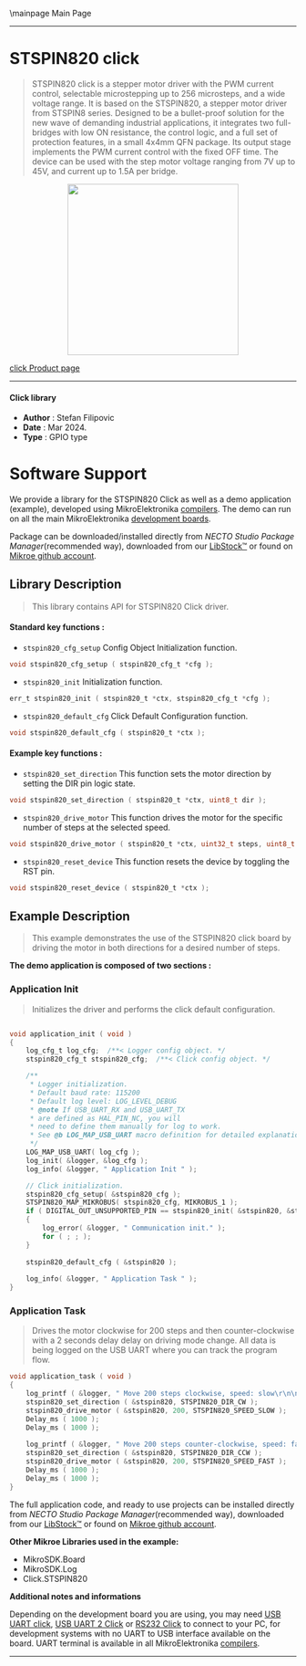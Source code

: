 \mainpage Main Page

---
# STSPIN820 click

> STSPIN820 click is a stepper motor driver with the PWM current control, selectable microstepping up to 256 microsteps, and a wide voltage range. It is based on the STSPIN820, a stepper motor driver from STSPIN8 series. Designed to be a bullet-proof solution for the new wave of demanding industrial applications, it integrates two full-bridges with low ON resistance, the control logic, and a full set of protection features, in a small 4x4mm QFN package. Its output stage implements the PWM current control with the fixed OFF time. The device can be used with the step motor voltage ranging from 7V up to 45V, and current up to 1.5A per bridge.

<p align="center">
  <img src="https://download.mikroe.com/images/click_for_ide/stspin820_click.png" height=300px>
</p>

[click Product page](https://www.mikroe.com/stspin820-click)

---


#### Click library

- **Author**        : Stefan Filipovic
- **Date**          : Mar 2024.
- **Type**          : GPIO type


# Software Support

We provide a library for the STSPIN820 Click
as well as a demo application (example), developed using MikroElektronika
[compilers](https://www.mikroe.com/necto-studio).
The demo can run on all the main MikroElektronika [development boards](https://www.mikroe.com/development-boards).

Package can be downloaded/installed directly from *NECTO Studio Package Manager*(recommended way), downloaded from our [LibStock&trade;](https://libstock.mikroe.com) or found on [Mikroe github account](https://github.com/MikroElektronika/mikrosdk_click_v2/tree/master/clicks).

## Library Description

> This library contains API for STSPIN820 Click driver.

#### Standard key functions :

- `stspin820_cfg_setup` Config Object Initialization function.
```c
void stspin820_cfg_setup ( stspin820_cfg_t *cfg );
```

- `stspin820_init` Initialization function.
```c
err_t stspin820_init ( stspin820_t *ctx, stspin820_cfg_t *cfg );
```

- `stspin820_default_cfg` Click Default Configuration function.
```c
void stspin820_default_cfg ( stspin820_t *ctx );
```

#### Example key functions :

- `stspin820_set_direction` This function sets the motor direction by setting the DIR pin logic state.
```c
void stspin820_set_direction ( stspin820_t *ctx, uint8_t dir );
```

- `stspin820_drive_motor` This function drives the motor for the specific number of steps at the selected speed.
```c
void stspin820_drive_motor ( stspin820_t *ctx, uint32_t steps, uint8_t speed );
```

- `stspin820_reset_device` This function resets the device by toggling the RST pin.
```c
void stspin820_reset_device ( stspin820_t *ctx );
```

## Example Description

> This example demonstrates the use of the STSPIN820 click board by driving the motor in both directions for a desired number of steps.

**The demo application is composed of two sections :**

### Application Init

> Initializes the driver and performs the click default configuration.

```c

void application_init ( void )
{
    log_cfg_t log_cfg;  /**< Logger config object. */
    stspin820_cfg_t stspin820_cfg;  /**< Click config object. */

    /** 
     * Logger initialization.
     * Default baud rate: 115200
     * Default log level: LOG_LEVEL_DEBUG
     * @note If USB_UART_RX and USB_UART_TX 
     * are defined as HAL_PIN_NC, you will 
     * need to define them manually for log to work. 
     * See @b LOG_MAP_USB_UART macro definition for detailed explanation.
     */
    LOG_MAP_USB_UART( log_cfg );
    log_init( &logger, &log_cfg );
    log_info( &logger, " Application Init " );

    // Click initialization.
    stspin820_cfg_setup( &stspin820_cfg );
    STSPIN820_MAP_MIKROBUS( stspin820_cfg, MIKROBUS_1 );
    if ( DIGITAL_OUT_UNSUPPORTED_PIN == stspin820_init( &stspin820, &stspin820_cfg ) ) 
    {
        log_error( &logger, " Communication init." );
        for ( ; ; );
    }
    
    stspin820_default_cfg ( &stspin820 );
    
    log_info( &logger, " Application Task " );
}

```

### Application Task

> Drives the motor clockwise for 200 steps and then counter-clockwise with a 2 seconds
delay delay on driving mode change. All data is being logged on the USB UART where
you can track the program flow.

```c
void application_task ( void )
{
    log_printf ( &logger, " Move 200 steps clockwise, speed: slow\r\n\n" );
    stspin820_set_direction ( &stspin820, STSPIN820_DIR_CW );
    stspin820_drive_motor ( &stspin820, 200, STSPIN820_SPEED_SLOW );
    Delay_ms ( 1000 );
    Delay_ms ( 1000 );
    
    log_printf ( &logger, " Move 200 steps counter-clockwise, speed: fast\r\n\n" );
    stspin820_set_direction ( &stspin820, STSPIN820_DIR_CCW );
    stspin820_drive_motor ( &stspin820, 200, STSPIN820_SPEED_FAST );
    Delay_ms ( 1000 );
    Delay_ms ( 1000 );
}
```

The full application code, and ready to use projects can be installed directly from *NECTO Studio Package Manager*(recommended way), downloaded from our [LibStock&trade;](https://libstock.mikroe.com) or found on [Mikroe github account](https://github.com/MikroElektronika/mikrosdk_click_v2/tree/master/clicks).

**Other Mikroe Libraries used in the example:**

- MikroSDK.Board
- MikroSDK.Log
- Click.STSPIN820

**Additional notes and informations**

Depending on the development board you are using, you may need
[USB UART click](https://www.mikroe.com/usb-uart-click),
[USB UART 2 Click](https://www.mikroe.com/usb-uart-2-click) or
[RS232 Click](https://www.mikroe.com/rs232-click) to connect to your PC, for
development systems with no UART to USB interface available on the board. UART
terminal is available in all MikroElektronika
[compilers](https://shop.mikroe.com/compilers).

---
